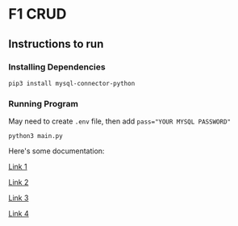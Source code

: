 # F1 CRUD

## Instructions to run

### Installing Dependencies

`pip3 install mysql-connector-python`

### Running Program

May need to create `.env` file, then add `pass="YOUR MYSQL PASSWORD"`

`python3 main.py`

Here's some documentation:

[Link 1](https://pythonroadmap.com/blog/crud-mysql-connector-python#inserting-data-with-mysql-python)

[Link 2](https://www.geeksforgeeks.org/crud-operation-in-python-using-mysql/)

[Link 3](https://dev.mysql.com/doc/connector-python/en/connector-python-example-cursor-transaction.html)

[Link 4](https://pythontic.com/database/mysql/describe)
